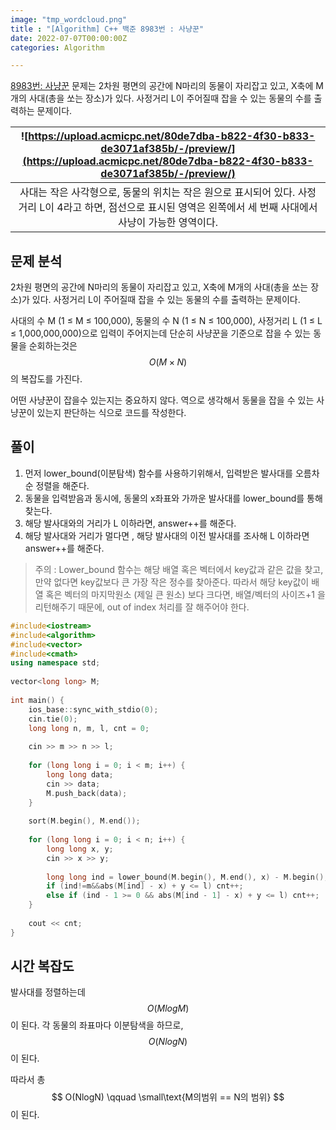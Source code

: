 ```yaml
---
image: "tmp_wordcloud.png"
title : "[Algorithm] C++ 백준 8983번 : 사냥꾼"
date: 2022-07-07T00:00:00Z
categories: Algorithm

---
```


[8983번: 사냥꾼](https://www.acmicpc.net/problem/8983) 문제는 2차원 평면의 공간에 N마리의 동물이 자리잡고 있고, X축에 M개의 사대(총을 쏘는 장소)가 있다. 사정거리 L이 주어질때 잡을 수 있는 동물의 수를 출력하는 문제이다.

|![https://upload.acmicpc.net/80de7dba-b822-4f30-b833-de3071af385b/-/preview/](https://upload.acmicpc.net/80de7dba-b822-4f30-b833-de3071af385b/-/preview/)|
|:---:|
|사대는 작은 사각형으로, 동물의 위치는 작은 원으로 표시되어 있다. 사정거리 L이 4라고 하면, 점선으로 표시된 영역은 왼쪽에서 세 번째 사대에서 사냥이 가능한 영역이다.|

## 문제 분석

2차원 평면의 공간에 N마리의 동물이 자리잡고 있고, X축에 M개의 사대(총을 쏘는 장소)가 있다. 사정거리 L이 주어질때 잡을 수 있는 동물의 수를 출력하는 문제이다.

사대의 수 M (1 ≤ M ≤ 100,000), 동물의 수 N (1 ≤ N ≤ 100,000), 사정거리 L (1 ≤ L ≤ 1,000,000,000)으로 입력이 주어지는데 단순히 사냥꾼을 기준으로 잡을 수 있는 동물을 순회하는것은 $$ O(M \times N) $$ 의 복잡도를 가진다.

어떤 사냥꾼이 잡을수 있는지는 중요하지 않다. 역으로 생각해서 동물을 잡을 수 있는 사냥꾼이 있는지 판단하는 식으로 코드를 작성한다.

## 풀이

1. 먼저 lower_bound(이분탐색) 함수를 사용하기위해서, 입력받은 발사대를 오름차순 정렬을 해준다.
2. 동물을 입력받음과 동시에, 동물의 x좌표와 가까운 발사대를 lower_bound를 통해 찾는다.
3. 해당 발사대와의 거리가 L 이하라면, answer++를 해준다.
4. 해당 발사대와 거리가 멀다면 , 해당 발사대의 이전 발사대를 조사해 L 이하라면 answer++를 해준다.

> 주의 : Lower_bound 함수는 해당 배열 혹은 벡터에서 key값과 같은 값을 찾고, 만약 없다면 key값보다 큰 가장 작은 정수를 찾아준다. 따라서 해당 key값이 배열 혹은 벡터의 마지막원소 (제일 큰 원소) 보다 크다면, 배열/벡터의 사이즈+1 을 리턴해주기 때문에, out of index 처리를 잘 해주어야 한다.

```cpp
#include<iostream>	
#include<algorithm>	
#include<vector>	
#include<cmath>	
using namespace std;
	
vector<long long> M;
	
int main() {
	ios_base::sync_with_stdio(0);	
	cin.tie(0);	
	long long n, m, l, cnt = 0;
	
	cin >> m >> n >> l;
	
	for (long long i = 0; i < m; i++) {	
		long long data;	
		cin >> data;	
		M.push_back(data);	
	}
	
	sort(M.begin(), M.end());
	
	for (long long i = 0; i < n; i++) {	
		long long x, y;	
		cin >> x >> y;
	
		long long ind = lower_bound(M.begin(), M.end(), x) - M.begin();	
		if (ind!=m&&abs(M[ind] - x) + y <= l) cnt++;	
		else if (ind - 1 >= 0 && abs(M[ind - 1] - x) + y <= l) cnt++;	
	}
	
	cout << cnt;	
}
```
## 시간 복잡도

발사대를 정렬하는데 $$ O(MlogM) $$ 이 된다. 각 동물의 좌표마다 이분탐색을 하므로, $$ O(NlogN) $$ 이 된다.

따라서 총 $$ O(NlogN) \qquad \small\text{M의범위 == N의 범위} $$이 된다. 